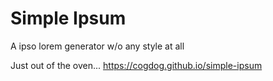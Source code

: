 # Simple Ipsum
A ipso lorem generator w/o any style at all

Just out of the oven... https://cogdog.github.io/simple-ipsum

